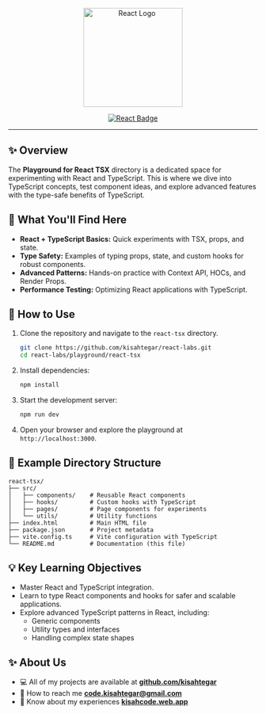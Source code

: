 <p align="center">
   <a href="https://react.dev/" target="_blank">
      <img src="https://upload.wikimedia.org/wikipedia/commons/a/a7/React-icon.svg" alt="React Logo" width="200">
   </a>
</p>

<p align="center">
   <a href="https://react.dev/">
      <img src="https://img.shields.io/badge/React-TypeScript%20Library-blue" alt="React Badge">
   </a>
</p>

---

## ✨ Overview

The **Playground for React TSX** directory is a dedicated space for experimenting with React and TypeScript. This is where we dive into TypeScript concepts, test component ideas, and explore advanced features with the type-safe benefits of TypeScript.

## 🔬 What You'll Find Here

- **React + TypeScript Basics:** Quick experiments with TSX, props, and state.
- **Type Safety:** Examples of typing props, state, and custom hooks for robust components.
- **Advanced Patterns:** Hands-on practice with Context API, HOCs, and Render Props.
- **Performance Testing:** Optimizing React applications with TypeScript.

## 🚀 How to Use

1. Clone the repository and navigate to the `react-tsx` directory.

   ```bash
   git clone https://github.com/kisahtegar/react-labs.git
   cd react-labs/playground/react-tsx
   ```

2. Install dependencies:

   ```bash
   npm install
   ```

3. Start the development server:

   ```bash
   npm run dev
   ```

4. Open your browser and explore the playground at `http://localhost:3000`.

## 📁 Example Directory Structure

```plaintext
react-tsx/
├── src/
│   ├── components/    # Reusable React components
│   ├── hooks/         # Custom hooks with TypeScript
│   ├── pages/         # Page components for experiments
│   └── utils/         # Utility functions
├── index.html         # Main HTML file
├── package.json       # Project metadata
├── vite.config.ts     # Vite configuration with TypeScript
└── README.md          # Documentation (this file)
```

## 💡 Key Learning Objectives

- Master React and TypeScript integration.
- Learn to type React components and hooks for safer and scalable applications.
- Explore advanced TypeScript patterns in React, including:
  - Generic components
  - Utility types and interfaces
  - Handling complex state shapes

## ✨ About Us

- 💻 All of my projects are available at **[github.com/kisahtegar](https://github.com/kisahtegar)**
- 📧 How to reach me **<code.kisahtegar@gmail.com>**
- 📄 Know about my experiences **[kisahcode.web.app](https://kisahcode.web.app)**

